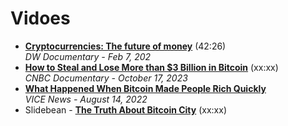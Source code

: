 # Vidoes

- [**Cryptocurrencies: The future of money**](https://www.youtube.com/watch?v=QTyzyP2Afy) (42:26)
  <br/>_DW Documentary - Feb 7, 202_
- [**How to Steal and Lose More than $3 Billion in Bitcoin**](https://www.youtube.com/watch?v=3Nq3ye-QCyM) (xx:xx)
  <br/>_CNBC Documentary - October 17, 2023_
- [**What Happened When Bitcoin Made People Rich Quickly**](https://www.youtube.com/watch?v=2hZ-Q9QTL2s)
  <br/>_VICE News - August 14, 2022_
- Slidebean - [**The Truth About Bitcoin City**](https://www.youtube.com/watch?v=asmOZh-E8W0) (xx:xx)
